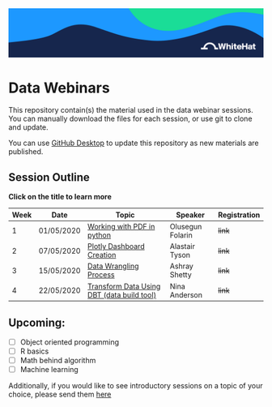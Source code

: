 <a href="https://github.com/WhiteHat-Data-Science/Data-Webinars/blob/master/images/whitehat.png?raw=true">
  <img src="https://github.com/WhiteHat-Data-Science/Data-Webinars/blob/master/images/whitehat.png?raw=true" />
</a>

# Data Webinars

This repository contain(s) the material used in the data webinar sessions. You can manually download the files for each session, or use git to clone and update.

You can use [GitHub Desktop](https://desktop.github.com/) to update this repository as new materials are published. 

## Session Outline
**Click on the title to learn more**

| Week | Date       | Topic                      | Speaker          | Registration                                                                                                                                    |
| ---- | ---------- | -------------------------- | ---------------- | ----------------------------------------------------------------------------------------------------------------------------------------------- |
| 1    | 01/05/2020 | [Working with PDF in python](https://git.generalassemb.ly/Ashray/Data-Webinars/tree/master/Working%20with%20PDF%20in%20python) | Olusegun Folarin | ~~link~~ |
| 2    | 07/05/2020 | [Plotly Dashboard Creation](https://git.generalassemb.ly/Ashray/Data-Webinars/tree/master/Plotly%20Dashboard%20Creation)  | Alastair Tyson   | ~~link~~ |
| 3    | 15/05/2020 | [Data Wrangling Process](https://git.generalassemb.ly/Ashray/Data-Webinars/tree/master/Data%20Wrangling%20Process)     | Ashray Shetty    | ~~link~~  |
| 4    | 22/05/2020 | [Transform Data Using DBT (data build tool)](https://git.generalassemb.ly/Ashray/Data-Webinars/tree/master/Transform%20Data%20Using%20DBT)   | Nina Anderson    | ~~link~~  |

 
 ## Upcoming:
 
 - [ ] Object oriented programming
 - [ ] R basics
 - [ ] Math behind algorithm
 - [ ] Machine learning
 
 Additionally, if you would like to see introductory sessions on a topic of your choice, please send them [here](https://docs.google.com/forms/d/e/1FAIpQLSdK74_yey3Vej00i75eQJ-MPoroEBKGMkujbFdNNhs3xQO7CQ/viewform?usp=sf_link)
